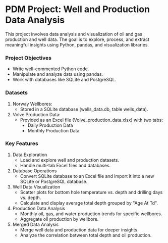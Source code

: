 # PDM Project: Well and Production Data Analysis
This project involves data analysis and visualization of oil and gas production and well data. The goal is to explore, process, and extract meaningful insights using Python, pandas, and visualization libraries.

### Project Objectives
 - Write well-commented Python code.
 - Manipulate and analyze data using pandas.
 - Work with databases like SQLite and PostgreSQL.

### Datasets
 1. Norway Wellbores:
    - Stored in a SQLite database (wells_data.db, table wells_data).
 2. Volve Production Data:
    - Provided as an Excel file (Volve_production_data.xlsx) with two tabs:
        - Daily Production Data
        - Monthly Production Data


### Key Features
   1. Data Exploration
      - Load and explore well and production datasets.
      - Handle multi-tab Excel files and databases.
  2. Database Operations
      - Convert SQLite database to an Excel file and import it into a new SQLite or PostgreSQL database.
  3. Well Data Visualization
     - Scatter plots for bottom hole temperature vs. depth and drilling days vs. depth.
     - Calculate and display average total depth grouped by "Age At Td".
  4. Production Data Analysis
     - Monthly oil, gas, and water production trends for specific wellbores.
     - Aggregate oil production by wellbore.
  5. Merged Data Analysis
     - Merge well data and production data for deeper insights.
     - Analyze the correlation between total depth and oil production.

